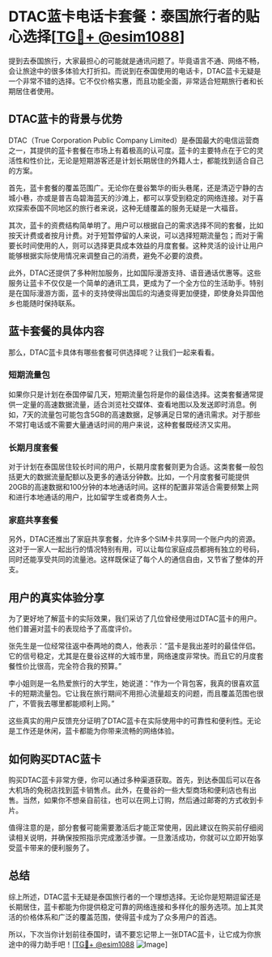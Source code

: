 # DTAC蓝卡电话卡套餐：泰国旅行者的贴心选择[[TG💪+ @esim1088](https://t.me/s/esim1088)]

提到去泰国旅行，大家最担心的可能就是通讯问题了。毕竟语言不通、网络不畅，会让旅途中的很多体验大打折扣。而说到在泰国使用的电话卡，DTAC蓝卡无疑是一个非常不错的选择。它不仅价格实惠，而且功能全面，非常适合短期旅行者和长期居住者使用。

## DTAC蓝卡的背景与优势

DTAC（True Corporation Public Company Limited）是泰国最大的电信运营商之一，其提供的蓝卡套餐在市场上有着极高的认可度。蓝卡的主要特点在于它的灵活性和性价比，无论是短期游客还是计划长期居住的外籍人士，都能找到适合自己的方案。

首先，蓝卡套餐的覆盖范围广。无论你在曼谷繁华的街头巷尾，还是清迈宁静的古城小巷，亦或是普吉岛碧海蓝天的沙滩上，都可以享受到稳定的网络连接。对于喜欢探索泰国不同地区的旅行者来说，这种无缝覆盖的服务无疑是一大福音。

其次，蓝卡的资费结构简单明了。用户可以根据自己的需求选择不同的套餐，比如按天计费或者按月计费。对于短暂停留的人来说，可以选择短期流量包；而对于需要长时间使用的人，则可以选择更具成本效益的月度套餐。这种灵活的设计让用户能够根据实际使用情况来调整自己的消费，避免不必要的浪费。

此外，DTAC还提供了多种附加服务，比如国际漫游支持、语音通话优惠等。这些服务让蓝卡不仅仅是一个简单的通讯工具，更成为了一个全方位的生活助手。特别是在国际漫游方面，蓝卡的支持使得出国后的沟通变得更加便捷，即使身处异国他乡也能随时保持联系。

## 蓝卡套餐的具体内容

那么，DTAC蓝卡具体有哪些套餐可供选择呢？让我们一起来看看。

### 短期流量包

如果你只是计划在泰国停留几天，短期流量包将是你的最佳选择。这类套餐通常提供一定量的高速数据流量，适合浏览社交媒体、查看地图以及发送即时消息。例如，7天的流量包可能包含5GB的高速数据，足够满足日常的通讯需求。对于那些不常打电话或不需要大量通话时间的用户来说，这种套餐既经济又实用。

### 长期月度套餐

对于计划在泰国居住较长时间的用户，长期月度套餐则更为合适。这类套餐一般包括更大的数据流量配额以及更多的通话分钟数。比如，一个月度套餐可能提供20GB的高速数据和100分钟的本地通话时间。这样的配置非常适合需要频繁上网和进行本地通话的用户，比如留学生或者商务人士。

### 家庭共享套餐

另外，DTAC还推出了家庭共享套餐，允许多个SIM卡共享同一个账户内的资源。这对于一家人一起出行的情况特别有用，可以让每位家庭成员都拥有独立的号码，同时还能享受共同的流量池。这样既保证了每个人的通信自由，又节省了整体的开支。

## 用户的真实体验分享

为了更好地了解蓝卡的实际效果，我们采访了几位曾经使用过DTAC蓝卡的用户。他们普遍对蓝卡的表现给予了高度评价。

张先生是一位经常往返中泰两地的商人，他表示：“蓝卡是我出差时的最佳伴侣。它的信号稳定，尤其是在曼谷这样的大城市里，网络速度非常快。而且它的月度套餐性价比很高，完全符合我的预算。”

李小姐则是一名热爱旅行的大学生，她说道：“作为一个背包客，我真的很喜欢蓝卡的短期流量包。它让我在旅行期间不用担心流量超支的问题，而且覆盖范围也很广，不管我去哪里都能顺利上网。”

这些真实的用户反馈充分证明了DTAC蓝卡在实际使用中的可靠性和便利性。无论是工作还是休闲，蓝卡都能为你带来流畅的网络体验。

## 如何购买DTAC蓝卡

购买DTAC蓝卡非常方便，你可以通过多种渠道获取。首先，到达泰国后可以在各大机场的免税店找到蓝卡销售点。此外，在曼谷的一些大型商场和便利店也有出售。当然，如果你不想亲自前往，也可以在网上订购，然后通过邮寄的方式收到卡片。

值得注意的是，部分套餐可能需要激活后才能正常使用，因此建议在购买前仔细阅读相关说明，并确保按照指示完成激活步骤。一旦激活成功，你就可以立即开始享受蓝卡带来的便利服务了。

## 总结

综上所述，DTAC蓝卡无疑是泰国旅行者的一个理想选择。无论你是短期逗留还是长期居住，蓝卡都能为你提供稳定可靠的网络连接和多样化的服务选项。加上其灵活的价格体系和广泛的覆盖范围，使得蓝卡成为了众多用户的首选。

所以，下次当你计划前往泰国时，请不要忘记带上一张DTAC蓝卡，让它成为你旅途中的得力助手吧！[[TG💪+ @esim1088](https://t.me/s/esim1088) ![Image](https://i.postimg.cc/4NQfJmqS/Snipaste-2025-05-13-00-14-12.png)]